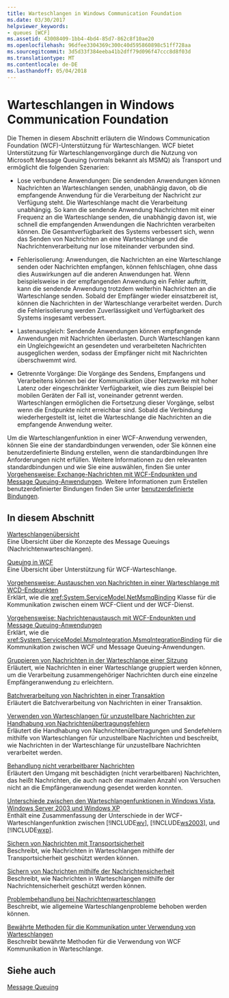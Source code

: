 ```yaml
---
title: Warteschlangen in Windows Communication Foundation
ms.date: 03/30/2017
helpviewer_keywords:
- queues [WCF]
ms.assetid: 43008409-1bb4-4bd4-85d7-862c8f10ae20
ms.openlocfilehash: 96dfee3304369c300c40d595860898c51ff728aa
ms.sourcegitcommit: 3d5d33f384eeba41b2dff79d096f47ccc8d8f03d
ms.translationtype: MT
ms.contentlocale: de-DE
ms.lasthandoff: 05/04/2018
---
```

# <a name="queues-in-windows-communication-foundation"></a>Warteschlangen in Windows Communication Foundation
Die Themen in diesem Abschnitt erläutern die Windows Communication Foundation (WCF)-Unterstützung für Warteschlangen. WCF bietet Unterstützung für Warteschlangenvorgänge durch die Nutzung von Microsoft Message Queuing (vormals bekannt als MSMQ) als Transport und ermöglicht die folgenden Szenarien:  
  
-   Lose verbundene Anwendungen: Die sendenden Anwendungen können Nachrichten an Warteschlangen senden, unabhängig davon, ob die empfangende Anwendung für die Verarbeitung der Nachricht zur Verfügung steht. Die Warteschlange macht die Verarbeitung unabhängig. So kann die sendende Anwendung Nachrichten mit einer Frequenz an die Warteschlange senden, die unabhängig davon ist, wie schnell die empfangenden Anwendungen die Nachrichten verarbeiten können. Die Gesamtverfügbarkeit des Systems verbessert sich, wenn das Senden von Nachrichten an eine Warteschlange und die Nachrichtenverarbeitung nur lose miteinander verbunden sind.  
  
-   Fehlerisolierung: Anwendungen, die Nachrichten an eine Warteschlange senden oder Nachrichten empfangen, können fehlschlagen, ohne dass dies Auswirkungen auf die anderen Anwendungen hat. Wenn beispielsweise in der empfangenden Anwendung ein Fehler auftritt, kann die sendende Anwendung trotzdem weiterhin Nachrichten an die Warteschlange senden. Sobald der Empfänger wieder einsatzbereit ist, können die Nachrichten in der Warteschlange verarbeitet werden. Durch die Fehlerisolierung werden Zuverlässigkeit und Verfügbarkeit des Systems insgesamt verbessert.  
  
-   Lastenausgleich: Sendende Anwendungen können empfangende Anwendungen mit Nachrichten überlasten. Durch Warteschlangen kann ein Ungleichgewicht an gesendeten und verarbeiteten Nachrichten ausgeglichen werden, sodass der Empfänger nicht mit Nachrichten überschwemmt wird.  
  
-   Getrennte Vorgänge: Die Vorgänge des Sendens, Empfangens und Verarbeitens können bei der Kommunikation über Netzwerke mit hoher Latenz oder eingeschränkter Verfügbarkeit, wie dies zum Beispiel bei mobilen Geräten der Fall ist, voneinander getrennt werden. Warteschlangen ermöglichen die Fortsetzung dieser Vorgänge, selbst wenn die Endpunkte nicht erreichbar sind. Sobald die Verbindung wiederhergestellt ist, leitet die Warteschlange die Nachrichten an die empfangende Anwendung weiter.  
  
 Um die Warteschlangenfunktion in einer WCF-Anwendung verwenden, können Sie eine der standardbindungen verwenden, oder Sie können eine benutzerdefinierte Bindung erstellen, wenn die standardbindungen Ihre Anforderungen nicht erfüllen. Weitere Informationen zu den relevanten standardbindungen und wie Sie eine auswählen, finden Sie unter [Vorgehensweise: Exchange-Nachrichten mit WCF-Endpunkten und Message Queuing-Anwendungen](../../../../docs/framework/wcf/feature-details/how-to-exchange-messages-with-wcf-endpoints-and-message-queuing-applications.md). Weitere Informationen zum Erstellen benutzerdefinierter Bindungen finden Sie unter [benutzerdefinierte Bindungen](../../../../docs/framework/wcf/extending/custom-bindings.md).  
  
## <a name="in-this-section"></a>In diesem Abschnitt  
 [Warteschlangenübersicht](../../../../docs/framework/wcf/feature-details/queues-overview.md)  
 Eine Übersicht über die Konzepte des Message Queuings (Nachrichtenwarteschlangen).  
  
 [Queuing in WCF](../../../../docs/framework/wcf/feature-details/queuing-in-wcf.md)  
 Eine Übersicht über Unterstützung für WCF-Warteschlange.  
  
 [Vorgehensweise: Austauschen von Nachrichten in einer Warteschlange mit WCD-Endpunkten](../../../../docs/framework/wcf/feature-details/how-to-exchange-queued-messages-with-wcf-endpoints.md)  
 Erklärt, wie die <xref:System.ServiceModel.NetMsmqBinding> Klasse für die Kommunikation zwischen einem WCF-Client und der WCF-Dienst.  
  
 [Vorgehensweise: Nachrichtenaustausch mit WCF-Endpunkten und Message Queuing-Anwendungen](../../../../docs/framework/wcf/feature-details/how-to-exchange-messages-with-wcf-endpoints-and-message-queuing-applications.md)  
 Erklärt, wie die <xref:System.ServiceModel.MsmqIntegration.MsmqIntegrationBinding> für die Kommunikation zwischen WCF und Message Queuing-Anwendungen.  
  
 [Gruppieren von Nachrichten in der Warteschlange einer Sitzung](../../../../docs/framework/wcf/feature-details/grouping-queued-messages-in-a-session.md)  
 Erläutert, wie Nachrichten in einer Warteschlange gruppiert werden können, um die Verarbeitung zusammengehöriger Nachrichten durch eine einzelne Empfängeranwendung zu erleichtern.  
  
 [Batchverarbeitung von Nachrichten in einer Transaktion](../../../../docs/framework/wcf/feature-details/batching-messages-in-a-transaction.md)  
 Erläutert die Batchverarbeitung von Nachrichten in einer Transaktion.  
  
 [Verwenden von Warteschlangen für unzustellbare Nachrichten zur Handhabung von Nachrichtenübertragungsfehlern](../../../../docs/framework/wcf/feature-details/using-dead-letter-queues-to-handle-message-transfer-failures.md)  
 Erläutert die Handhabung von Nachrichtenübertragungen und Sendefehlern mithilfe von Warteschlangen für unzustellbare Nachrichten und beschreibt, wie Nachrichten in der Warteschlange für unzustellbare Nachrichten verarbeitet werden.  
  
 [Behandlung nicht verarbeitbarer Nachrichten](../../../../docs/framework/wcf/feature-details/poison-message-handling.md)  
 Erläutert den Umgang mit beschädigten (nicht verarbeitbaren) Nachrichten, das heißt Nachrichten, die auch nach der maximalen Anzahl von Versuchen nicht an die Empfängeranwendung gesendet werden konnten.  
  
 [Unterschiede zwischen den Warteschlangenfunktionen in Windows Vista, Windows Server 2003 und Windows XP](../../../../docs/framework/wcf/feature-details/diff-in-queue-in-vista-server-2003-windows-xp.md)  
 Enthält eine Zusammenfassung der Unterschiede in der WCF-Warteschlangenfunktion zwischen [!INCLUDE[wv](../../../../includes/wv-md.md)], [!INCLUDE[ws2003](../../../../includes/ws2003-md.md)], und [!INCLUDE[wxp](../../../../includes/wxp-md.md)].  
  
 [Sichern von Nachrichten mit Transportsicherheit](../../../../docs/framework/wcf/feature-details/securing-messages-using-transport-security.md)  
 Beschreibt, wie Nachrichten in Warteschlangen mithilfe der Transportsicherheit geschützt werden können.  
  
 [Sichern von Nachrichten mithilfe der Nachrichtensicherheit](../../../../docs/framework/wcf/feature-details/securing-messages-using-message-security.md)  
 Beschreibt, wie Nachrichten in Warteschlangen mithilfe der Nachrichtensicherheit geschützt werden können.  
  
 [Problembehandlung bei Nachrichtenwarteschlangen](../../../../docs/framework/wcf/feature-details/troubleshooting-queued-messaging.md)  
 Beschreibt, wie allgemeine Warteschlangenprobleme behoben werden können.  
  
 [Bewährte Methoden für die Kommunikation unter Verwendung von Warteschlangen](../../../../docs/framework/wcf/feature-details/best-practices-for-queued-communication.md)  
 Beschreibt bewährte Methoden für die Verwendung von WCF Kommunikation in Warteschlange.  
  
## <a name="see-also"></a>Siehe auch  
 [Message Queuing](http://msdn.microsoft.com/library/ff917e87-05d5-478f-9430-0f560675ece1)
